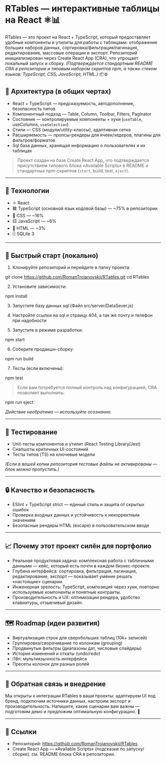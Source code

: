 # RTables — интерактивные таблицы на React ⚛️📊

RTables — это проект на React + TypeScript, который предоставляет удобные компоненты и утилиты для работы с таблицами: отображение больших наборов данных, сортировка/фильтрация/пагинация, редактирование, массовые операции и экспорт. Репозиторий инициализирован через Create React App (CRA), что упрощает локальный запуск и сборку. *(Подтверждается стандартным README CRA в репозитории и типовым набором скриптов npm, а также стеком языков: TypeScript, CSS, JavaScript, HTML.)* 📦⚙️

## 🧱 Архитектура (в общих чертах)

- React + TypeScript — предсказуемость, автодополнение, безопасность типов  
- Компонентный подход — Table, Column, Toolbar, Filters, Paginator  
- Состояние — контролируемые компоненты + хуки (`useTable`, useColumns, `useSelection`)  
- Стили — CSS (модули/utility-классы), адаптивная сетка  
- Расширяемость — пропсы-рендеры для ячеек/хедеров, плагины для фильтров/форматов  
- Sql база данных, хранящая информацию о пользователях и их таблицах

> Проект создан на базе Create React App, что подтверждается присутствием типового блока «Available Scripts» в README и стандартных npm-скриптов (`start`, build, test, `eject`).

---

## 🧰 Технологии

- ⚛️ React  
- 🟦 TypeScript (основной язык кодовой базы) — ~75% в репозитории  
- 🎨 CSS — ~16%  
- 🟨 JavaScript — ~6%  
- 📄 HTML — ~3%  
- 🗄️ SQLite 3

---

## 🚀 Быстрый старт (локально)

1) Клонируйте репозиторий и перейдите в папку проекта:

git clone https://github.com/RomanTroianovskii/RTables.git
cd RTables

2) Установите зависимости:

npm install

3) Запустите базу данных sql (Файл src/server/DataSever.js)

4) Настройте ссылки на sql и страицу 404, а так же почту и телефон при надобности 

5) Запустите в режиме разработки:

npm start

6) Соберите продакшн-сборку:

npm run build

7) Тесты (если включены):

npm test

> Если вам потребуется полный контроль над конфигурацией, CRA позволяет выполнить:

npm run eject

*Действие необратимо — используйте осознанно.*

---

## 🧪 Тестирование

- Unit-тесты компонентов и утилит (React Testing Library/Jest)  
- Снапшоты критичных UI-состояний  
- Тесты типов (TS) на ключевые модели

*(Если в вашей копии репозитория тестовые файлы не активированы — блок можно пропустить.)*

---

## 🔒 Качество и безопасность

- ESlint + TypeScript strict — единый стиль и защита от скрытых ошибок
- Проверка входных данных и устойчивость к некорректным значениям  
- Безопасные рендеры HTML (escape) в пользовательском вводе

---

## 📈 Почему этот проект силён для портфолио

- Реальная продуктовая задача: комплексная работа с табличными данными — кейс, который есть почти в каждом бизнес-проекте.  
- Глубина интерфейса: сортировка, фильтрация, пагинация, редактирование, экспорт — показывает умение решать «настоящие» сценарии.  
- Инженерная зрелость: TypeScript, композиция через хуки, повторно используемые компоненты и понятные контракты.  
- Производительность и UX: оптимизации рендера, удобство клавиатуры, отзывчивый дизайн.  

---

## 🗺️ Roadmap (идеи развития)

- Виртуализация строк для сверхбольших таблиц (10k+ записей)  
- Группировка/сворачивание по колонкам (grouping)  
- Продвинутые фильтры (диапазоны дат, числовые слайдеры)  
- История изменений и откаты (undo/redo)  
- i18n: мультиязычность интерфейса  
- Пресеты колонок для разных ролей

---


## 📣 Обратная связь и внедрение

Мы открыты к интеграции RTables в ваши проекты: адаптируем UI под бренд, подключим источники данных, настроим экспорт и производительность. Напишите, какие сценарии вам важны — подготовим демо и предложим оптимальную конфигурацию. 🙌

---

## 🧩 Ссылки

- Репозиторий: https://github.com/RomanTroianovskii/RTables  
- Create React App — «Available Scripts» (подсказки по запуску/сборке): см. README блока CRA в репозитории.